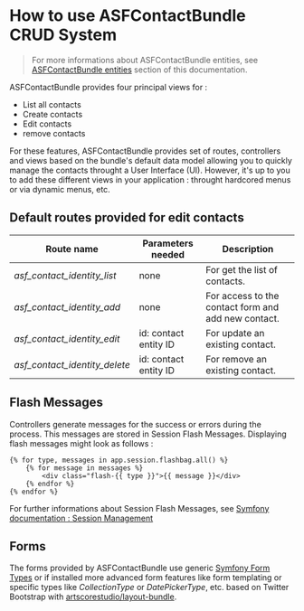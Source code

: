 # How to use ASFContactBundle CRUD System

> For more informations about ASFContactBundle entities, see [ASFContactBundle entities][1] section of this documentation.

ASFContactBundle provides four principal views for :
* List all contacts
* Create contacts
* Edit contacts
* remove contacts

For these features, ASFContactBundle provides set of routes, controllers and views based on the bundle's default data model allowing you to quickly manage the contacts throught a User Interface (UI). However, it's up to you to add these different views in your application : throught hardcored menus or via dynamic menus, etc.

## Default routes provided for edit contacts

| Route name | Parameters needed | Description |
| ---------- | ----------------- | ----------- |
| *asf_contact_identity_list* | none | For get the list of contacts. |
| *asf_contact_identity_add* | none | For access to the contact form and add new contact. |
| *asf_contact_identity_edit* | id: contact entity ID | For update an existing contact. |
| *asf_contact_identity_delete* | id: contact entity ID | For remove an existing contact. |


## Flash Messages

Controllers generate messages for the success or errors during the process. This messages are stored in Session Flash Messages. Displaying flash messages might look as follows :

```twig
{% for type, messages in app.session.flashbag.all() %}
    {% for message in messages %}
        <div class="flash-{{ type }}">{{ message }}</div>
    {% endfor %}
{% endfor %}
``` 

For further informations about Session Flash Messages, see [Symfony documentation : Session Management][2]

## Forms

The forms provided by ASFContactBundle use generic [Symfony Form Types][3] or if installed more advanced form features like form templating or specific types like *CollectionType* or *DatePickerType*, etc. based on Twitter Bootstrap with [artscorestudio/layout-bundle][4].

[1]: entities.md
[2]: http://symfony.com/doc/current/components/http_foundation/sessions.html
[3]: http://symfony.com/doc/current/reference/forms/types.html
[4]: https://packagist.org/packages/artscorestudio/layout-bundle